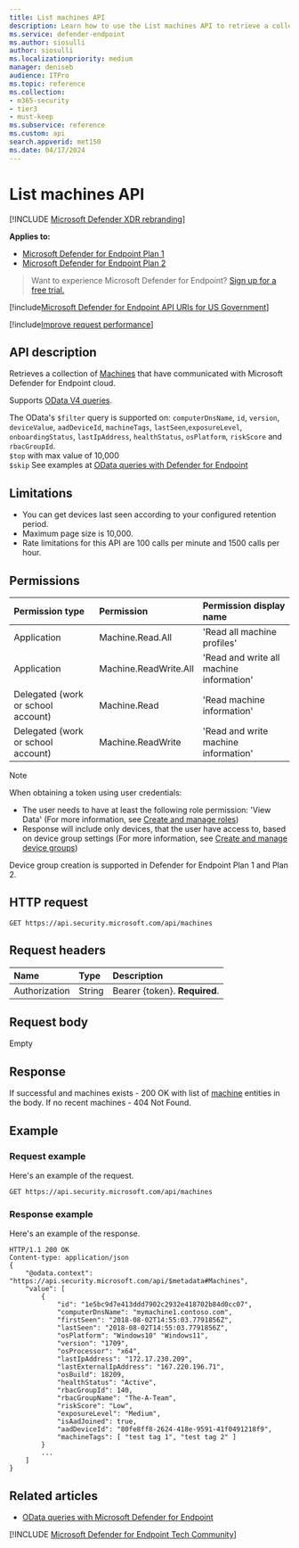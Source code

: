 ```yaml
---
title: List machines API
description: Learn how to use the List machines API to retrieve a collection of machines that have communicated with Microsoft Defender for Endpoint cloud.
ms.service: defender-endpoint
ms.author: siosulli
author: siosulli
ms.localizationpriority: medium
manager: deniseb
audience: ITPro
ms.topic: reference
ms.collection: 
- m365-security
- tier3
- must-keep
ms.subservice: reference
ms.custom: api
search.appverid: met150
ms.date: 04/17/2024
---
```


# List machines API

[!INCLUDE [Microsoft Defender XDR rebranding](../../../includes/microsoft-defender.md)]

**Applies to:** 
- [Microsoft Defender for Endpoint Plan 1](https://go.microsoft.com/fwlink/?linkid=2154037)
- [Microsoft Defender for Endpoint Plan 2](https://go.microsoft.com/fwlink/?linkid=2154037)

> Want to experience Microsoft Defender for Endpoint? [Sign up for a free trial.](https://signup.microsoft.com/create-account/signup?products=7f379fee-c4f9-4278-b0a1-e4c8c2fcdf7e&ru=https://aka.ms/MDEp2OpenTrial?ocid=docs-wdatp-exposedapis-abovefoldlink)

[!include[Microsoft Defender for Endpoint API URIs for US Government](../../../includes/microsoft-defender-api-usgov.md)]

[!include[Improve request performance](../../../includes/improve-request-performance.md)]

## API description

Retrieves a collection of [Machines](machine.md) that have communicated with  Microsoft Defender for Endpoint cloud.

Supports [OData V4 queries](https://www.odata.org/documentation/).

The OData's `$filter` query is supported on: `computerDnsName`, `id`, `version`, `deviceValue`, `aadDeviceId`, `machineTags`, `lastSeen`,`exposureLevel`, `onboardingStatus`, `lastIpAddress`, `healthStatus`, `osPlatform`, `riskScore` and `rbacGroupId`.
<br>```$top``` with max value of 10,000 
<br>```$skip```
See examples at [OData queries with Defender for Endpoint](exposed-apis-odata-samples.md)

## Limitations

- You can get devices last seen according to your configured retention period.
- Maximum page size is 10,000.
- Rate limitations for this API are 100 calls per minute and 1500 calls per hour. 

## Permissions

Permission type|Permission|Permission display name
:---|:---|:---
Application|Machine.Read.All|'Read all machine profiles'
Application|Machine.ReadWrite.All|'Read and write all machine information'
Delegated (work or school account)|Machine.Read|'Read machine information'
Delegated (work or school account)|Machine.ReadWrite|'Read and write machine information'

> [!NOTE]
> When obtaining a token using user credentials:
>
> - The user needs to have at least the following role permission: 'View Data' (For more information, see [Create and manage roles](../user-roles.md))
> - Response will include only devices, that the user have access to, based on device group settings (For more information, see [Create and manage device groups](../machine-groups.md))
>
> Device group creation is supported in Defender for Endpoint Plan 1 and Plan 2. 

## HTTP request

```http
GET https://api.security.microsoft.com/api/machines
```

## Request headers

Name|Type|Description
:---|:---|:---
Authorization|String|Bearer {token}. **Required**.

## Request body

Empty

## Response

If successful and machines exists - 200 OK with list of [machine](machine.md) entities in the body. If no recent machines - 404 Not Found.

## Example

### Request example

Here's an example of the request.

```http
GET https://api.security.microsoft.com/api/machines
```

### Response example

Here's an example of the response.

```http
HTTP/1.1 200 OK
Content-type: application/json
{
    "@odata.context": "https://api.security.microsoft.com/api/$metadata#Machines",
    "value": [
        {
            "id": "1e5bc9d7e413ddd7902c2932e418702b84d0cc07",
            "computerDnsName": "mymachine1.contoso.com",
            "firstSeen": "2018-08-02T14:55:03.7791856Z",
            "lastSeen": "2018-08-02T14:55:03.7791856Z",
            "osPlatform": "Windows10" "Windows11",
            "version": "1709",
            "osProcessor": "x64",
            "lastIpAddress": "172.17.230.209",
            "lastExternalIpAddress": "167.220.196.71",
            "osBuild": 18209,
            "healthStatus": "Active",
            "rbacGroupId": 140,
            "rbacGroupName": "The-A-Team",
            "riskScore": "Low",
            "exposureLevel": "Medium",
            "isAadJoined": true,
            "aadDeviceId": "80fe8ff8-2624-418e-9591-41f0491218f9",
            "machineTags": [ "test tag 1", "test tag 2" ]
        }
        ...
    ]
}
```

## Related articles

- [OData queries with Microsoft Defender for Endpoint](exposed-apis-odata-samples.md)

[!INCLUDE [Microsoft Defender for Endpoint Tech Community](../../../includes/defender-mde-techcommunity.md)]
